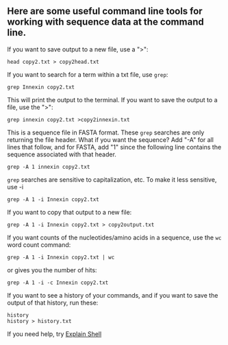 ## Here are some useful command line tools for working with sequence data at the command line. 

If you want to save output to a new file, use a ">":

```
head copy2.txt > copy2head.txt
```

If you want to search for a term within a txt file, use ```grep```:

```
grep Innexin copy2.txt
```

This will print the output to the terminal. If you want to save the output to a file, use the ">":

```
grep innexin copy2.txt >copy2innexin.txt
```

This is a sequence file in FASTA format. These ```grep``` searches are only returning the file header. What if you want the sequence? Add "-A" for all lines that follow, and for FASTA, add "1" since the following line contains the sequence associated with that header.

```
grep -A 1 innexin copy2.txt
```

```grep``` searches are sensitive to capitalization, etc. To make it less sensitive, use -i

```
grep -A 1 -i Innexin copy2.txt
```

If you want to copy that output to a new file:

```
grep -A 1 -i Innexin copy2.txt > copy2output.txt
```

If you want counts of the nucleotides/amino acids in a sequence, use the ```wc``` word count command:

```
grep -A 1 -i Innexin copy2.txt | wc
```

or gives you the number of hits:

```
grep -A 1 -i -c Innexin copy2.txt
```
If you want to see a history of your commands, and if you want to save the output of that history, run these:

```
history
history > history.txt
```

If you need help, try [Explain Shell](http://explainshell.com/)
